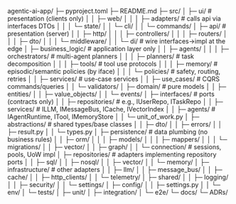 agentic-ai-app/
├─ pyproject.toml
├─ README.md
├─ src/
│  ├─ ui/                       # presentation (clients only)
│  │  ├─ web/
│  │  │  ├─ adapters/           # calls api via interfaces DTOs
│  │  │  └─ state/
│  │  └─ cli/
│  │     └─ commands/
│  ├─ api/                      # presentation (server)
│  │  ├─ http/
│  │  │  ├─ controllers/
│  │  │  ├─ routers/
│  │  │  ├─ dto/
│  │  │  └─ middleware/
│  │  └─ di/                    # wire interfaces→impl at the edge
│  ├─ business_logic/           # application layer only
│  │  ├─ agents/
│  │  │  ├─ orchestrators/      # multi-agent planners
│  │  │  ├─ planners/           # task decomposition
│  │  │  ├─ tools/              # tool use protocols
│  │  │  ├─ memory/             # episodic/semantic policies (by iface)
│  │  │  └─ policies/           # safety, routing, retries
│  │  ├─ services/              # use-case services
│  │  ├─ use_cases/             # CQRS commands/queries
│  │  └─ validators/
│  ├─ domain/                   # pure models
│  │  ├─ entities/
│  │  ├─ value_objects/
│  │  └─ events/
│  ├─ interfaces/               # ports (contracts only)
│  │  ├─ repositories/          # e.g., IUserRepo, ITaskRepo
│  │  ├─ services/              # ILLM, IMessageBus, ICache, IVectorIndex
│  │  ├─ agents/                # IAgentRuntime, ITool, IMemoryStore
│  │  └─ unit_of_work.py
│  ├─ abstractions/             # shared types/base classes
│  │  ├─ dto/
│  │  ├─ errors/
│  │  ├─ result.py
│  │  └─ types.py
│  ├─ persistence/              # data plumbing (no business rules)
│  │  ├─ orm/
│  │  │  ├─ models/
│  │  │  ├─ mappers/
│  │  │  └─ migrations/
│  │  ├─ vector/
│  │  ├─ graph/
│  │  └─ connection/            # sessions, pools, UoW impl
│  ├─ repositories/             # adapters implementing repository ports
│  │  ├─ sql/
│  │  ├─ nosql/
│  │  ├─ vector/
│  │  └─ memory/
│  ├─ infrastructure/           # other adapters
│  │  ├─ llm/
│  │  ├─ message_bus/
│  │  ├─ cache/
│  │  ├─ http_clients/
│  │  └─ telemetry/
│  ├─ shared/
│  │  ├─ logging/
│  │  ├─ security/
│  │  └─ settings/
│  ├─ config/
│  │  ├─ settings.py
│  │  └─ env/
│  └─ tests/
│     ├─ unit/
│     ├─ integration/
│     └─ e2e/
└─ docs/
   └─ ADRs/
